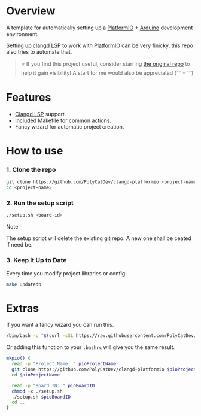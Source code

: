 # Overview

A template for automatically setting up a [PlatformIO](https://platformio.org/) + [Arduino](https://www.arduino.cc/) development environment.

Setting up [clangd LSP](https://clangd.llvm.org/) to work with [PlatformIO](https://platformio.org/) can be very finicky, this repo also tries to automate that.

> ⭐ If you find this project useful, consider starring [the original repo](https://github.com/ironlungx/nvim-pio) to help it gain visibility! A start for me would also be appreciated (˶ᵔ ᵕ ᵔ˶)

# Features

- [Clangd LSP](https://clangd.llvm.org/) support.
- Included Makefile for common actions.
- Fancy wizard for automatic project creation.

# How to use

### 1. Clone the repo

```sh
git clone https://github.com/PolyCatDev/clangd-platformio <project-name>
cd <project-name>
```

### 2. Run the setup script

```sh
./setup.sh <board-id>
```

> [!NOTE] 
> The setup script will delete the existing git repo. A new one shall be ceated if need be.

### 3. Keep It Up to Date

Every time you modify project libraries or config:

```sh
make updatedb
```

# Extras

If you want a fancy wizard you can run this.
```sh
/bin/bash -c "$(curl -sSL https://raw.githubusercontent.com/PolyCatDev/clangd-platformio/refs/heads/main/wizard.sh)"
```

Or adding this function to your `.bashrc` will give you the same result.

```bash
mkpio() {
  read -p "Project Name: " pioProjectName
  git clone https://github.com/PolyCatDev/clangd-platformio $pioProjectName
  cd $pioProjectName

  read -p "Board ID: " pioBoardID
  chmod +x ./setup.sh
  ./setup.sh $pioBoardID
  cd ..
}
```
